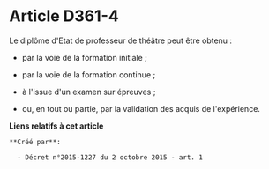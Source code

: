 # Article D361-4

Le diplôme d'Etat de professeur de théâtre peut être obtenu : 

- par la voie de la formation initiale ; 

- par la voie de la formation continue ; 

- à l'issue d'un examen sur épreuves ; 

- ou, en tout ou partie, par la validation des acquis de l'expérience.

**Liens relatifs à cet article**

	**Créé par**:

	  - Décret n°2015-1227 du 2 octobre 2015 - art. 1
